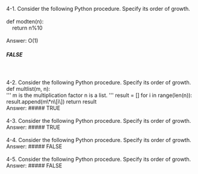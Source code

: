 4-1. Consider the following Python procedure. Specify its order of growth.  
<br />
def modten(n):    
&nbsp;&nbsp;&nbsp;&nbsp;return n%10  
<br />
Answer: O(1)     
##### FALSE    
<br />
<br />
4-2. Consider the following Python procedure. Specify its order of growth.   
def multlist(m, n):
<br />
    '''  
    m is the multiplication factor  
    n is a list.  
    '''  
    result = []  
    for i in range(len(n)):  
        result.append(m\*n\[i\])  
    return result     
<br />
Answer:     
##### TRUE   
<br />
<br />
4-3. Consider the following Python procedure. Specify its order of growth.        
Answer:   
##### TRUE     
<br />
<br />
4-4. Consider the following Python procedure. Specify its order of growth.    
Answer:    
##### FALSE     
<br />
<br />
4-5. Consider the following Python procedure. Specify its order of growth.    
Answer:    
##### FALSE   
